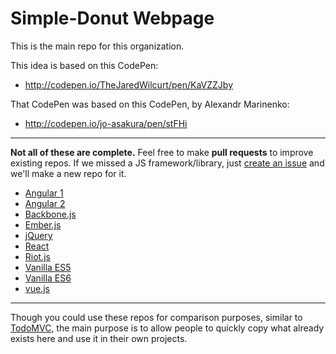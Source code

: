 # Simple-Donut Webpage

This is the main repo for this organization.

This idea is based on this CodePen: 

* http://codepen.io/TheJaredWilcurt/pen/KaVZZJby

That CodePen was based on this CodePen, by Alexandr Marinenko:

* http://codepen.io/jo-asakura/pen/stFHi

* * *

**Not all of these are complete.** Feel free to make **pull requests** to improve existing repos. If we missed a JS framework/library, just [create an issue](https://github.com/simple-donut/simple-donut.github.io/issues) and we'll make a new repo for it.

* [Angular 1](https://github.com/simple-donut/simple-donut-angular)
* [Angular 2](https://github.com/simple-donut/simple-donut-angular2)
* [Backbone.js](https://github.com/simple-donut/simple-donut-backbone)
* [Ember.js](https://github.com/simple-donut/simple-donut-ember)
* [jQuery](https://github.com/simple-donut/simple-donut-jquery)
* [React](https://github.com/simple-donut/simple-donut-react)
* [Riot.js](https://github.com/simple-donut/simple-donut-riot)
* [Vanilla ES5](https://github.com/simple-donut/simple-donut-js)
* [Vanilla ES6](https://github.com/simple-donut/simple-donut-es6)
* [vue.js](https://github.com/simple-donut/simple-donut-vue)

* * *

Though you could use these repos for comparison purposes, similar to [TodoMVC](http://todomvc.com), the main purpose is to allow people to quickly copy what already exists here and use it in their own projects.
